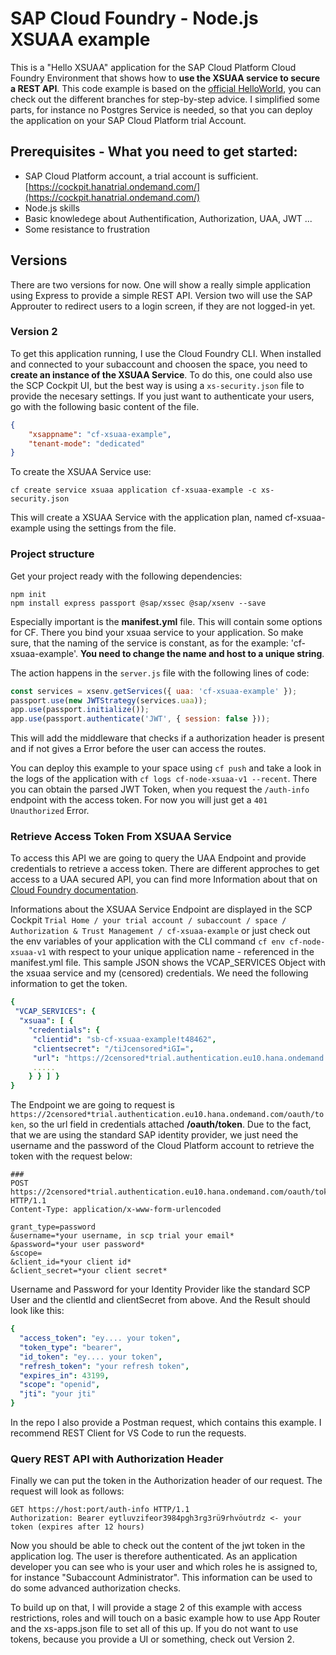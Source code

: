 
# SAP Cloud Foundry - Node.js XSUAA example

This is a "Hello XSUAA" application for the SAP Cloud Platform Cloud Foundry Environment that shows how to __use the XSUAA service to secure a REST API__. This code example is based on the [official HelloWorld](https://github.com/SAP/cloud-cf-helloworld-nodejs), you can check out the different branches for step-by-step advice. I simplified some parts, for instance no Postgres Service is needed, so that you can deploy the application on your SAP Cloud Platform trial Account.



## Prerequisites - What you need to get started:
- SAP Cloud Platform account, a trial account is sufficient. [https://cockpit.hanatrial.ondemand.com/](https://cockpit.hanatrial.ondemand.com/)
- Node.js skills
- Basic knowledege about Authentification, Authorization, UAA, JWT ...
- Some resistance to frustration



## Versions

There are two versions for now. One will show a really simple application using Express to provide a simple REST API. Version two will use the SAP Approuter to redirect users to a login screen, if they are not logged-in yet.

### Version 2

To get this application running, I use the Cloud Foundry CLI. When installed and connected to your subaccount and choosen the space, you need to __create an instance of the XSUAA Service__. To do this, one could also use the SCP Cockpit UI, but the best way is using a `xs-security.json` file to provide the necesary settings. If you just want to authenticate your users, go with the following basic content of the file. 
``` JSON
{
    "xsappname": "cf-xsuaa-example",
    "tenant-mode": "dedicated"
}
```

To create the XSUAA Service use:
```
cf create service xsuaa application cf-xsuaa-example -c xs-security.json
```
This will create a XSUAA Service with the application plan, named cf-xsuaa-example using the settings from the file.

### Project structure
Get your project ready with the following dependencies:
```
npm init
npm install express passport @sap/xssec @sap/xsenv --save
```
Especially important is the __manifest.yml__ file. This will contain some options for CF. There you bind your xsuaa service to your application. So make sure, that the naming of the service is constant, as for the example: 'cf-xsuaa-example'. __You need to change the name and host to a unique string__.

The action happens in the `server.js` file with the following lines of code:
```JAVASCRIPT
const services = xsenv.getServices({ uaa: 'cf-xsuaa-example' });
passport.use(new JWTStrategy(services.uaa));
app.use(passport.initialize());
app.use(passport.authenticate('JWT', { session: false }));
```
This will add the middleware that checks if a authorization header is present and if not gives a Error before the user can access the routes.

You can deploy this example to your space using `cf push` and take a look in the logs of the application with `cf logs cf-node-xsuaa-v1 --recent`.
There you can obtain the parsed JWT Token, when you request the `/auth-info` endpoint with the access token. For now you will just get a `401 Unauthorized` Error.

### Retrieve Access Token From XSUAA Service

To access this API we are going to query the UAA Endpoint and provide credentials to retrieve a access token. There are different approches to get access to a UAA secured API, you can find more Information about that on [Cloud Foundry documentation](https://docs.cloudfoundry.org/api/uaa/).

Informations about the XSUAA Service Endpoint are displayed in the SCP Cockpit `Trial Home / your trial account / subaccount / space / Authorization & Trust Management / cf-xsuaa-example` or just check out the env variables of your application with the CLI command `cf env cf-node-xsuaa-v1` with respect to your unique application name - referenced in the manifest.yml file. This sample JSON shows the VCAP_SERVICES Object with the xsuaa service and my (censored) credentials. We need the following information to get the token.

```YAML
{
 "VCAP_SERVICES": {
  "xsuaa": [ {
    "credentials": {
     "clientid": "sb-cf-xsuaa-example!t48462",
     "clientsecret": "/tiJcensored*iGI=",
     "url": "https://2censored*trial.authentication.eu10.hana.ondemand.com",
     .....
    } } ] }
}
```

The Endpoint we are going to request is `https://2censored*trial.authentication.eu10.hana.ondemand.com/oauth/token`, so the url field in credentials attached __/oauth/token__. Due to the fact, that we are using the standard SAP identity provider, we just need the username and the password of the Cloud Platform account to retrieve the token with the request below:

```HTTP
###
POST https://2censored*trial.authentication.eu10.hana.ondemand.com/oauth/token HTTP/1.1
Content-Type: application/x-www-form-urlencoded

grant_type=password
&username=*your username, in scp trial your email*
&password=*your user password*
&scope=
&client_id=*your client id*
&client_secret=*your client secret*
```
Username and Password for your Identity Provider like the standard SCP User and the clientId and clientSecret from above.
And the Result should look like this:

```YAML
{
  "access_token": "ey.... your token",
  "token_type": "bearer",
  "id_token": "ey.... your token",
  "refresh_token": "your refresh token",
  "expires_in": 43199,
  "scope": "openid",
  "jti": "your jti"
}
```
In the repo I also provide a Postman request, which contains this example. I recommend REST Client for VS Code to run the requests.

### Query REST API with Authorization Header

Finally we can put the token in the Authorization header of our request. The request will look as follows:
```HTTP
GET https://host:port/auth-info HTTP/1.1
Authorization: Bearer eytluvzifeor3984pgh3rg3rü9rhvöutrdz <- your token (expires after 12 hours)
```
Now you should be able to check out the content of the jwt token in the application log. The user is therefore authenticated.
As an application developer you can see who is your user and which roles he is assigned to, for instance "Subaccount Administrator". This information can be used to do some advanced authorization checks.

To build up on that, I will provide a stage 2 of this example with access restrictions, roles and will touch on a basic example how to use App Router and the xs-apps.json file to set all of this up. If you do not want to use tokens, because you provide a UI or something, check out Version 2.
